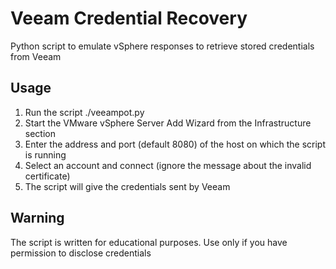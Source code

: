 # Veeam Credential Recovery
Python script to emulate vSphere responses to retrieve stored credentials from Veeam

## Usage
1. Run the script ./veeampot.py
2. Start the  VMware vSphere Server Add Wizard from the Infrastructure section
3. Enter the address and port (default 8080) of the host on which the script is running
4. Select an account and connect (ignore the message about the invalid certificate)
5. The script will give the credentials sent by Veeam

## Warning
The script is written for educational purposes. Use only if you have permission to disclose credentials
